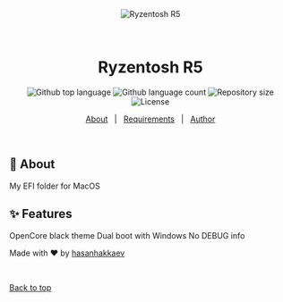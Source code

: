 <div align="center" id="top"> 
  <img src="./.github/app.gif" alt="Ryzentosh R5" />

  &#xa0;

  <!-- <a href="https://ryzentoshr5.netlify.app">Demo</a> -->
</div>

<h1 align="center">Ryzentosh R5</h1>

<p align="center">
  <img alt="Github top language" src="https://img.shields.io/github/languages/top/hasanhakkaev/ryzentosh-r5?color=56BEB8">

  <img alt="Github language count" src="https://img.shields.io/github/languages/count/hasanhakkaev/ryzentosh-r5?color=56BEB8">

  <img alt="Repository size" src="https://img.shields.io/github/repo-size/hasanhakkaev/ryzentosh-r5?color=56BEB8">

  <img alt="License" src="https://img.shields.io/github/license/hasanhakkaev/ryzentosh-r5?color=56BEB8">

  <!-- <img alt="Github issues" src="https://img.shields.io/github/issues/hasanhakkaev/ryzentosh-r5?color=56BEB8" /> -->

  <!-- <img alt="Github forks" src="https://img.shields.io/github/forks/hasanhakkaev/ryzentosh-r5?color=56BEB8" /> -->

  <!-- <img alt="Github stars" src="https://img.shields.io/github/stars/hasanhakkaev/ryzentosh-r5?color=56BEB8" /> -->
</p>

<!-- Status -->

<!-- <h4 align="center"> 
	🚧  Ryzentosh R5 🚀 Under construction...  🚧
</h4> 

<hr> -->

<p align="center">
  <a href="#dart-about">About</a> &#xa0; | &#xa0; 
  <a href="#white_check_mark-requirements">Requirements</a> &#xa0; | &#xa0;
  <a href="https://github.com/hasanhakkaev" target="_blank">Author</a>
</p>

<br>

## :dart: About ##

My EFI folder for MacOS

## :sparkles: Features ##

OpenCore black theme
Dual boot with Windows
No DEBUG info



Made with :heart: by <a href="https://github.com/hasanhakkaev" target="_blank">hasanhakkaev</a>

&#xa0;

<a href="#top">Back to top</a>
